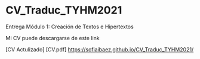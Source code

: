 # CV_Traduc_TYHM2021

Entrega Módulo 1: Creación de Textos e Hipertextos
<p>

Mi CV puede descargarse de este link

<p>

[CV Actulizado] [CV.pdf]
  https://sofiaibaez.github.io/CV_Traduc_TYHM2021/
